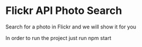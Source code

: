 # Flickr API Photo Search
Search for a photo in Flickr and we will show it for you

In order to run the project just run npm start
